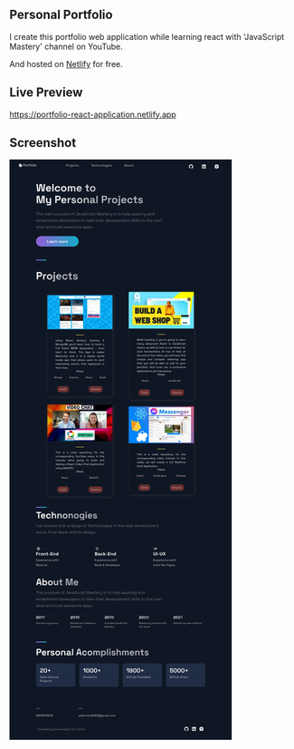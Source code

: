 ## Personal Portfolio

I create this portfolio web application while learning react with 'JavaScript Mastery' channel on YouTube.

And hosted on [Netlify](https://www.netlify.com) for free.


## Live Preview

https://portfolio-react-application.netlify.app


## Screenshot
![Portfolio Website](https://github.com/sailendrachettri/react-portfolio/blob/main/public/images/reat%20portfolio.png)
